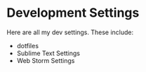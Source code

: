 # Development Settings

Here are all my dev settings. These include:

* dotfiles
* Sublime Text Settings
* Web Storm Settings